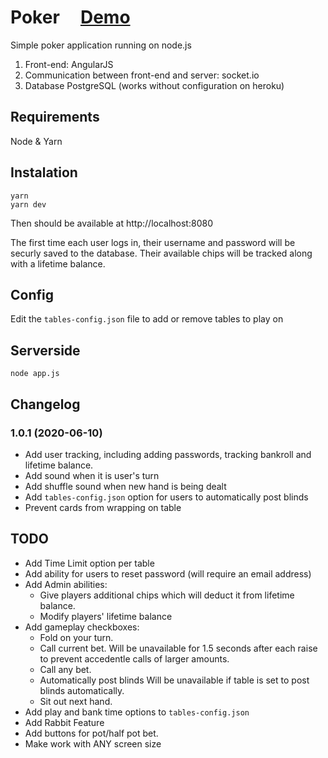 # Poker &nbsp; &nbsp; [Demo](https://trexpoker.herokuapp.com/)
Simple poker application running on node.js
1. Front-end: AngularJS
2. Communication between front-end and server: socket.io
3. Database PostgreSQL (works without configuration on heroku)
## Requirements
Node & Yarn
## Instalation
    yarn
    yarn dev
Then should be available at http://localhost:8080

The first time each user logs in, their username and password will be securly saved to the database. Their available chips will be tracked along with a lifetime balance.
## Config
Edit the `tables-config.json` file to add or remove tables to play on
## Serverside
    node app.js
## Changelog
### 1.0.1 (2020-06-10)
* Add user tracking, including adding passwords, tracking bankroll and lifetime balance.
* Add sound when it is user's turn
* Add shuffle sound when new hand is being dealt
* Add `tables-config.json` option for users to automatically post blinds
* Prevent cards from wrapping on table
## TODO
* Add Time Limit option per table
* Add ability for users to reset password (will require an email address)
* Add Admin abilities:
  * Give players additional chips which will deduct it from lifetime balance.
  * Modify players' lifetime balance
* Add gameplay checkboxes:
  * Fold on your turn.
  * Call current bet.
Will be unavailable for 1.5 seconds after each raise to prevent accedentle calls of larger amounts.
  * Call any bet.
  * Automatically post blinds
Will be unavailable if table is set to post blinds automatically.
  * Sit out next hand.
 * Add play and bank time options to `tables-config.json`
* Add Rabbit Feature
* Add buttons for pot/half pot bet.
* Make work with ANY screen size